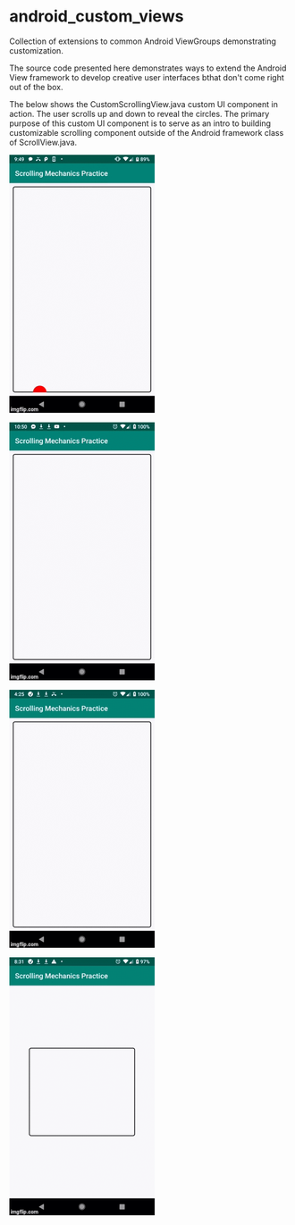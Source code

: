 # android_custom_views
Collection of extensions to common Android ViewGroups demonstrating customization.

The source code presented here demonstrates ways to extend the Android View framework to develop creative user interfaces bthat don't come right out of the box. 

The below shows the CustomScrollingView.java custom UI component in action. The user scrolls up and down to reveal the circles. The primary purpose of this custom UI component is to serve as an intro to building customizable scrolling component outside of  the Android framework class of ScrollView.java. 

![ScrollingRailsView](/images/3bwk2w.gif)



![ImageFlashView](/images/image_flash_view.gif)



![FlashShapesView-Large Window](/images/flash_shape_large_window.gif)



![FlashShapesView-Mini Window](/images/flash_shape_mini_window.gif)






